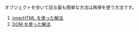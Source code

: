 オブジェクトを歩いて回る最も簡単な方法は再帰を使う方法です。

1. [innerHTML を使った解法](sandbox:innerhtml).
2. [DOM を使った解法](sandbox:build-tree-dom).
